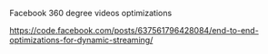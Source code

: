 Facebook 360 degree videos optimizations

https://code.facebook.com/posts/637561796428084/end-to-end-optimizations-for-dynamic-streaming/
